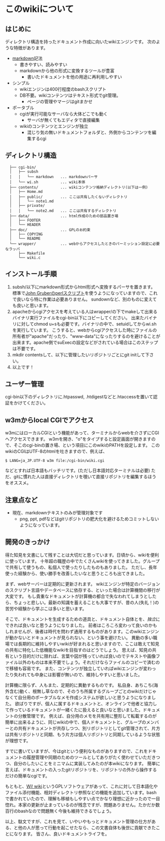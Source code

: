 このwikiについて
================

はじめに
--------

ディレクトリ構造を持ったドキュメント作成に向いたwikiエンジンです。
次のような特徴があります。

- [markdown](https://ja.wikipedia.org/wiki/Markdown)記法
  - 書きやすい、読みやすい
  - markdownから他の形式に変換するツールが豊富
    - 書いたドキュメントを他の用途に再利用しやすい
- シンプル
  - wikiエンジンは400行程度のbashスクリプト
  - DB不要。wikiコンテンツはテキスト形式でgit管理。
    - ページの管理やマージはgitまかせ
- ポータブル
  - cgiが実行可能なサーバなら大体どこでも動く
    - サーバが無くてもエディタで直接編集
  - wikiのコンテンツとエンジンが独立
    - 混じり気の無いドキュメントフォルダと、外側からコンテンツを編集するcgi


ディレクトリ構造
----------------

```
  ├── cgi-bin/
  │   ├── subsh
  │   │   └── markdown   ... markdownパーサ
  │   └── wi.sh          ... wiki本体
  ├── contents/          ... wikiコンテンツ格納ディレクトリ(以下は一例)
  │   ├── Home.md
  │   ├── public/        ... ここは共有したくないディレクトリ
  │   │   └── note1.md
  │   ├── private/
  │   │   └── note2.md   ... ここは共有するディレクトリ
  ├── data/              ... html作成のための部品置き場
  │   ├── FOOTER
  │   └── HEADER
  ├── doc/               ... GPLのお約束
  │   ├── COPYING
  │   └── README
  └── wrapper/           ... webからアクセスしたときのパーミッション設定に必要なラッパ
      ├── Makefile
      └── wiki.c
```

インストール手順
----------------

1. subsh/以下にmarkdown形式からhtml形式へ変換するパーサを置きます。
   標準で[John Gruberのperlスクリプト](https://daringfireball.net/projects/markdown/)を使うようになっていますので、これで良いなら特に作業は必要ありません。
   sundownなど、別のものに変えても良いと思います。
2. apacheからcgiアクセスを考えている人はwrapper/の下でmakeして出来るバイナリ実行ファイルをcgi-bin以下にコピーしてください。
   出来たバイナリに対してchmod u+sも必要です。バイナリの中で、setuidしてからwi.shを実行しています。
   こうすると、webからcgiアクセスした時にファイルの所有者が"apache"だったり、"www-data"になったりするのを避けることが出来ます。apache側でsuExecの設定などがされている場合はこのステップは不要です。
3. mkdir contentsして、以下に管理したいリポジトリごとにgit initして下さい。
4. 以上です！


ユーザー管理
------------

cgi-bin以下のディレクトリに.htpasswd, .htdigestなどと.htaccessを置いて認証をかけてください。


w3mからlocal CGIでアクセス
--------------------------

w3mにはローカルCGIという機能があって、ターミナルからwebを介さずにCGIへアクセスできます。
w3mを開き、"o"をタイプすると設定画面が開きますので、そこのcgi-binの置き場、という項目にこのwikiのPATHを設定します。
このwikiのCGIはUTF-8のhtmlを吐きますので、例えば、
  
    $ LANG=ja_JP.UTF-8 w3m file:/cgi-bin/wiki.cgi

などとすれば日本語もバッチリです。(ただし日本語対応ターミナルは必要)
ただ、gitに慣れた人は直接ディレクトリを覗いて直接リポジトリを編集するほうをオススメ。

注意点など
----------

- 現在、markdownテキストのみが管理対象です
  - png, ppt, pdfなどはgitリポジトリの肥大化を避けるためコミットしないようになっています。


開発のきっかけ
--------------

得た知見を文書にして残すことは大切だと思っています。日頃から、wikiを便利に使っています。
十年超の職歴の中でたくさんwikiを使ってきました。グループで共有して使うもの、私個人で使ったりしたものもありました。
ただし、長年使った経験から、使い勝手を改善したいなと思うところも出てきました。

まず、webサーバーは定期的に更新されます。
wikiエンジンが特定のバージョンのスクリプト言語やデータベースに依存する、といった場合は計算機間の移行が大変です。
もし貴重なドキュメントが計算機の都合で失なわれてしまうとしたら、ちょっと悲しい。最新の知識を蓄えることも大事ですが、昔の人(失礼！)の苦労や経験から学ぶこは多いと思います。

そこで、ドキュメントを生成するための道具と、ドキュメント自体とを、*独立*にできれば良いなと思うようになりました。
前者はころころ変わって良いのかもしれませんが、後者は時代を問わず通用するものがあります。このwikiエンジンが動かないとドキュメントが見られない、という事を避けたい。
異動の多い職場では長期的に維持しやすいwikiが好まれると思いますので、ここは敢えて知見の共有に特化した低機能なwikiを目指すのはどうでしょう。
思えば、知見の共有という目的だけに限れば、言葉や図が残っていれば良いのでテキストや画像ファイル以外のものは本来不要でしょう。それだけならファイルのコピーで済むので移植も容易です。
また、コンテンツが独立していればwikiエンジンが変わったり失われても中身には影響が無いので、維持しやすいと思いました。

計算機に限らず、人もまた、定期的に異動するものです。
私自身、あちこち(海外含む)動く、根無し草なので、そのうち所属するグループごとのwikiだけじゃなくて自分用のポータブルなメモ作成システムが欲しいと思うようになりました。
欲ばりですが、個人に属するドキュメントと、オンラインで他者と協力して作っているドキュメントが一緒くたに扱えると良いなと思いました。ドキュメントの分散管理です。
例えば、自分用のメモを共有用に整形して転載するのが簡単に出来るように、同じwikiの中で、個人ドキュメントと、グループのメンバーとの共有ドキュメントが共存しつつ、別リポジトリとしてgit管理されて、片方は共有リポジトリと同期、もう片方は個人リポジトリと同期しているような状態が理想です。

すでに書いていますが、今はgitという便利なものがありますので、これをドキュメントの履歴管理や同期のためのツールとしてありがたく使わせていただきつつ、自分のしたいことをミニマムに実装してみたのが本wikiになります。
簡単に言えば、ドキュメントの入ったgitリポジトリを、リポジトリの外から操作するだけの簡単なcgiです。

もともと、[Wi! wiki](https://github.com/jimenezrick/wi-wiki)というGPLソフトウェアがあって、これに対して日本語化やファイル添付機能、相対ディレクトリ参照などの機能を追加しています。bashで書かれていたので、理解も移植もしやすい点でかなり理想に近かったので一目惚れ。本家の更新が止まっているのが残念ですが、問題ありません。たかだか数百行のbashなので問題無く今後も維持できるでしょう。

以上、駄文ですが、これを見て、いやいやもっとドキュメント管理の仕方がある、と他の人が思って行動を起こせたなら、この文書自体も後世に貢献できたことになります。
皆さん、良いドキュメントライフを。
